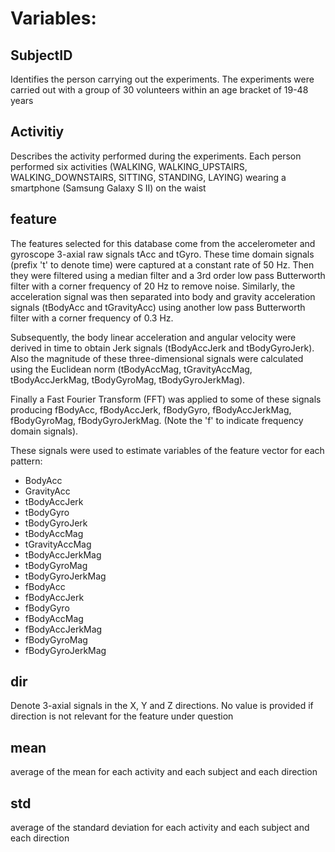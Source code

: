 # Variables:

## SubjectID
Identifies the person carrying out the experiments. The experiments were carried out with a group of 30 volunteers within an age bracket of 19-48 years

## Activitiy
Describes the activity performed during the experiments. Each person performed six activities (WALKING, WALKING_UPSTAIRS, WALKING_DOWNSTAIRS, SITTING, STANDING, LAYING) wearing a smartphone (Samsung Galaxy S II) on the waist

## feature

The features selected for this database come from the accelerometer and gyroscope 3-axial raw signals tAcc and tGyro. These time domain signals (prefix 't' to denote time) were captured at a constant rate of 50 Hz. Then they were filtered using a median filter and a 3rd order low pass Butterworth filter with a corner frequency of 20 Hz to remove noise. Similarly, the acceleration signal was then separated into body and gravity acceleration signals (tBodyAcc and tGravityAcc) using another low pass Butterworth filter with a corner frequency of 0.3 Hz. 

Subsequently, the body linear acceleration and angular velocity were derived in time to obtain Jerk signals (tBodyAccJerk and tBodyGyroJerk). Also the magnitude of these three-dimensional signals were calculated using the Euclidean norm (tBodyAccMag, tGravityAccMag, tBodyAccJerkMag, tBodyGyroMag, tBodyGyroJerkMag). 

Finally a Fast Fourier Transform (FFT) was applied to some of these signals producing fBodyAcc, fBodyAccJerk, fBodyGyro, fBodyAccJerkMag, fBodyGyroMag, fBodyGyroJerkMag. (Note the 'f' to indicate frequency domain signals). 

These signals were used to estimate variables of the feature vector for each pattern:  

* BodyAcc
* GravityAcc
* tBodyAccJerk
* tBodyGyro
* tBodyGyroJerk
* tBodyAccMag
* tGravityAccMag
* tBodyAccJerkMag
* tBodyGyroMag
* tBodyGyroJerkMag
* fBodyAcc
* fBodyAccJerk
* fBodyGyro
* fBodyAccMag
* fBodyAccJerkMag
* fBodyGyroMag
* fBodyGyroJerkMag

## dir
Denote 3-axial signals in the X, Y and Z directions. No value is provided if direction is not relevant for the feature under question

## mean

average of the mean for each activity and each subject and each direction

## std

average of the standard deviation for each activity and each subject and each direction
